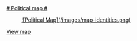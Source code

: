 <a href="http://demo.transformap.co/identities.html#12/47.0782/15.4385">
# Political map #

<figure>![Political Map](/images/map-identities.png)</figure>

View map
</a>
